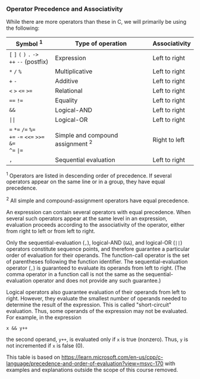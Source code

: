 <h3>Operator Precedence and Associativity</h3>
<p>While there are more operators than these in C, we will primarily be using the following:</p>

<table>
<thead>
<tr>
<th>Symbol <sup>1</sup></th>
<th>Type of operation</th>
<th>Associativity</th>
</tr>
</thead>
<tbody>
<tr>
<td><code>[</code> <code>]</code> <code>(</code> <code>)</code> <code>.</code> <code>-&gt;</code><br><code>++</code> <code>--</code> (postfix)</td>
<td>Expression</td>
<td>Left to right</td>
</tr>
<tr>
<td><code>*</code> <code>/</code> <code>%</code></td>
<td>Multiplicative</td>
<td>Left to right</td>
</tr>
<tr>
<td><code>+</code> <code>-</code></td>
<td>Additive</td>
<td>Left to right</td>
</tr>
<tr>
<td><code>&lt;</code> <code>&gt;</code> <code>&lt;=</code> <code>&gt;=</code></td>
<td>Relational</td>
<td>Left to right</td>
</tr>
<tr>
<td><code>==</code> <code>!=</code></td>
<td>Equality</td>
<td>Left to right</td>
</tr>
<tr>
<td><code>&amp;&amp;</code></td>
<td>Logical-AND</td>
<td>Left to right</td>
</tr>
<tr>
<td><code>||</code></td>
<td>Logical-OR</td>
<td>Left to right</td>
</tr>
<tr>
<td><code>=</code> <code>*=</code> <code>/=</code> <code>%=</code><br><code>+=</code> <code>-=</code> <code>&lt;&lt;=</code> <code>&gt;&gt;=</code> <code>&amp;=</code><br><code>^=</code> <code>|=</code></td>
<td>Simple and compound assignment <sup>2</sup></td>
<td>Right to left</td>
</tr>
<tr>
<td><code>,</code></td>
<td>Sequential evaluation</td>
<td>Left to right</td>
</tr>
</tbody>
</table>
<p><sup>1</sup> Operators are listed in descending order of precedence. If several operators appear on the same line or in a group, they have equal precedence.</p>
<p><sup>2</sup> All simple and compound-assignment operators have equal precedence.</p>
<p>An expression can contain several operators with equal precedence. When several such operators appear at the same level in an expression, evaluation proceeds according to the associativity of the operator, either from right to left or from left to right.</p>
<p>Only the sequential-evaluation (<code>,</code>), logical-AND (<code>&amp;&amp;</code>), and logical-OR (<code>||</code>) operators constitute sequence points, and therefore guarantee a particular order of evaluation for their operands. The function-call operator is the set of parentheses following the function identifier. The sequential-evaluation operator (<code>,</code>) is guaranteed to evaluate its operands from left to right. (The comma operator in a function call is not the same as the sequential-evaluation operator and does not provide any such guarantee.)</p>
<p>Logical operators also guarantee evaluation of their operands from left to right. However, they evaluate the smallest number of operands needed to determine the result of the expression. This is called "short-circuit" evaluation. Thus, some operands of the expression may not be evaluated. For example, in the expression</p>
<p><code>x &amp;&amp; y++</code></p>
<p>the second operand, <code>y++</code>, is evaluated only if <code>x</code> is true (nonzero). Thus, <code>y</code> is not incremented if <code>x</code> is false (0).</p>

This table is based on <a href="https://learn.microsoft.com/en-us/cpp/c-language/precedence-and-order-of-evaluation?view=msvc-170">https://learn.microsoft.com/en-us/cpp/c-language/precedence-and-order-of-evaluation?view=msvc-170</a> with examples and explanations outside the scope of this course removed.
